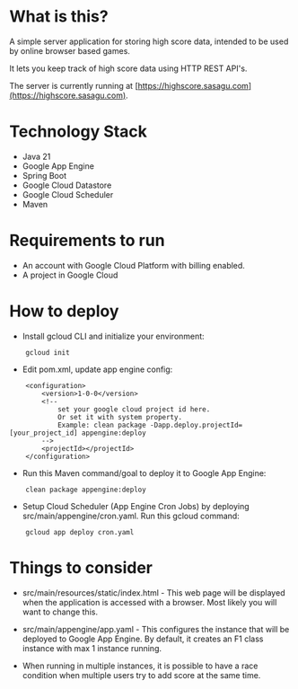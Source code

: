 # What is this?

A simple server application for storing high score data, intended to be used by online browser based games.

It lets you keep track of high score data using HTTP REST API's.

The server is currently running at [https://highscore.sasagu.com](https://highscore.sasagu.com).

# Technology Stack

- Java 21
- Google App Engine
- Spring Boot
- Google Cloud Datastore
- Google Cloud Scheduler
- Maven

# Requirements to run

- An account with Google Cloud Platform with billing enabled.
- A project in Google Cloud

# How to deploy

- Install gcloud CLI and initialize your environment:

```
	gcloud init
```

- Edit pom.xml, update app engine config:
	
```
	<configuration>
		<version>1-0-0</version>
		<!-- 
			set your google cloud project id here.
			Or set it with system property.
			Example: clean package -Dapp.deploy.projectId=[your_project_id] appengine:deploy
		-->
		<projectId></projectId>
	</configuration>	
```

- Run this Maven command/goal to deploy it to Google App Engine: 	

```
	clean package appengine:deploy
```
	
- Setup Cloud Scheduler (App Engine Cron Jobs) by deploying src/main/appengine/cron.yaml.
Run this gcloud command:

```
	gcloud app deploy cron.yaml
```
	
# Things to consider

- src/main/resources/static/index.html - This web page will be displayed when the application
 is accessed with a browser. Most likely you will want to change this.
 
- src/main/appengine/app.yaml - This configures the instance that will be deployed to Google App Engine. 
By default, it creates an F1 class instance with max 1 instance running.

- When running in multiple instances, it is possible to have a race condition when multiple users
try to add score at the same time.
